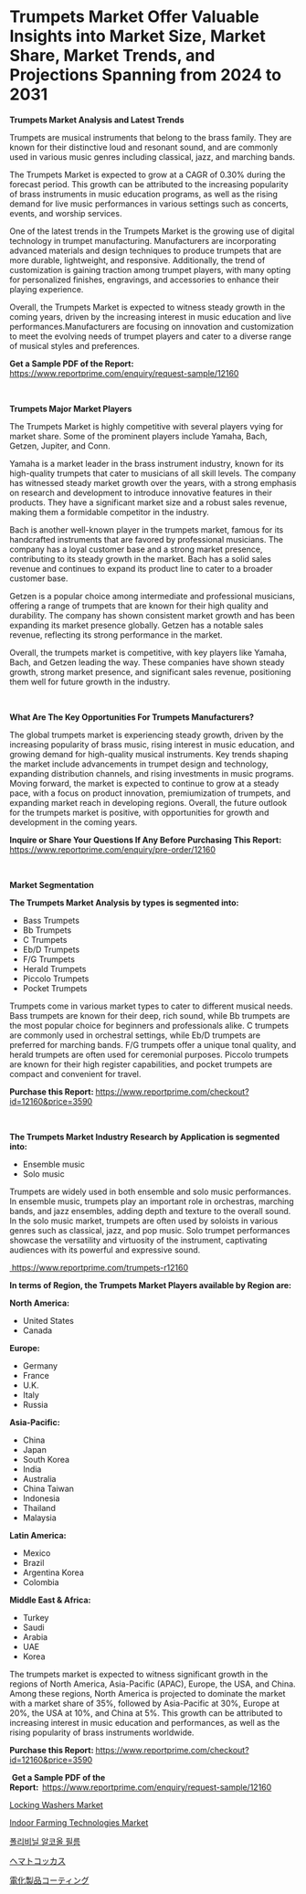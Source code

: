 <p><h1>Trumpets Market Offer Valuable Insights into Market Size, Market Share, Market Trends, and Projections Spanning from 2024 to 2031</h1></p><p><strong>Trumpets Market Analysis and Latest Trends</strong></p>
<p><p>Trumpets are musical instruments that belong to the brass family. They are known for their distinctive loud and resonant sound, and are commonly used in various music genres including classical, jazz, and marching bands.</p><p>The Trumpets Market is expected to grow at a CAGR of 0.30% during the forecast period. This growth can be attributed to the increasing popularity of brass instruments in music education programs, as well as the rising demand for live music performances in various settings such as concerts, events, and worship services.</p><p>One of the latest trends in the Trumpets Market is the growing use of digital technology in trumpet manufacturing. Manufacturers are incorporating advanced materials and design techniques to produce trumpets that are more durable, lightweight, and responsive. Additionally, the trend of customization is gaining traction among trumpet players, with many opting for personalized finishes, engravings, and accessories to enhance their playing experience.</p><p>Overall, the Trumpets Market is expected to witness steady growth in the coming years, driven by the increasing interest in music education and live performances.Manufacturers are focusing on innovation and customization to meet the evolving needs of trumpet players and cater to a diverse range of musical styles and preferences.</p></p>
<p><strong>Get a Sample PDF of the Report:&nbsp;</strong> <a href="https://www.reportprime.com/enquiry/request-sample/12160">https://www.reportprime.com/enquiry/request-sample/12160</a></p>
<p>&nbsp;</p>
<p><strong>Trumpets Major Market Players</strong></p>
<p><p>The Trumpets Market is highly competitive with several players vying for market share. Some of the prominent players include Yamaha, Bach, Getzen, Jupiter, and Conn. </p><p>Yamaha is a market leader in the brass instrument industry, known for its high-quality trumpets that cater to musicians of all skill levels. The company has witnessed steady market growth over the years, with a strong emphasis on research and development to introduce innovative features in their products. They have a significant market size and a robust sales revenue, making them a formidable competitor in the industry.</p><p>Bach is another well-known player in the trumpets market, famous for its handcrafted instruments that are favored by professional musicians. The company has a loyal customer base and a strong market presence, contributing to its steady growth in the market. Bach has a solid sales revenue and continues to expand its product line to cater to a broader customer base.</p><p>Getzen is a popular choice among intermediate and professional musicians, offering a range of trumpets that are known for their high quality and durability. The company has shown consistent market growth and has been expanding its market presence globally. Getzen has a notable sales revenue, reflecting its strong performance in the market.</p><p>Overall, the trumpets market is competitive, with key players like Yamaha, Bach, and Getzen leading the way. These companies have shown steady growth, strong market presence, and significant sales revenue, positioning them well for future growth in the industry.</p></p>
<p>&nbsp;</p>
<p><strong>What Are The Key Opportunities For Trumpets Manufacturers?</strong></p>
<p><p>The global trumpets market is experiencing steady growth, driven by the increasing popularity of brass music, rising interest in music education, and growing demand for high-quality musical instruments. Key trends shaping the market include advancements in trumpet design and technology, expanding distribution channels, and rising investments in music programs. Moving forward, the market is expected to continue to grow at a steady pace, with a focus on product innovation, premiumization of trumpets, and expanding market reach in developing regions. Overall, the future outlook for the trumpets market is positive, with opportunities for growth and development in the coming years.</p></p>
<p><strong>Inquire or Share Your Questions If Any Before Purchasing This Report:</strong> <a href="https://www.reportprime.com/enquiry/pre-order/12160">https://www.reportprime.com/enquiry/pre-order/12160</a></p>
<p>&nbsp;</p>
<p><strong>Market Segmentation</strong></p>
<p><strong>The Trumpets Market Analysis by types is segmented into:</strong></p>
<p><ul><li>Bass Trumpets</li><li>Bb Trumpets</li><li>C Trumpets</li><li>Eb/D Trumpets</li><li>F/G Trumpets</li><li>Herald Trumpets</li><li>Piccolo Trumpets</li><li>Pocket Trumpets</li></ul></p>
<p><p>Trumpets come in various market types to cater to different musical needs. Bass trumpets are known for their deep, rich sound, while Bb trumpets are the most popular choice for beginners and professionals alike. C trumpets are commonly used in orchestral settings, while Eb/D trumpets are preferred for marching bands. F/G trumpets offer a unique tonal quality, and herald trumpets are often used for ceremonial purposes. Piccolo trumpets are known for their high register capabilities, and pocket trumpets are compact and convenient for travel.</p></p>
<p><strong>Purchase this Report:&nbsp;</strong><a href="https://www.reportprime.com/checkout?id=12160&price=3590">https://www.reportprime.com/checkout?id=12160&price=3590</a></p>
<p>&nbsp;</p>
<p><strong>The Trumpets Market Industry Research by Application is segmented into:</strong></p>
<p><ul><li>Ensemble music</li><li>Solo music</li></ul></p>
<p><p>Trumpets are widely used in both ensemble and solo music performances. In ensemble music, trumpets play an important role in orchestras, marching bands, and jazz ensembles, adding depth and texture to the overall sound. In the solo music market, trumpets are often used by soloists in various genres such as classical, jazz, and pop music. Solo trumpet performances showcase the versatility and virtuosity of the instrument, captivating audiences with its powerful and expressive sound.</p></p>
<p><a href="https://www.reportprime.com/trumpets-r12160">&nbsp;https://www.reportprime.com/trumpets-r12160</a></p>
<p><strong>In terms of Region, the Trumpets Market Players available by Region are:</strong></p>
<p>
    <p> <strong> North America: </strong>
        <ul>
            <li>United States</li>
            <li>Canada</li>
        </ul>
        </p> 
    <p> <strong> Europe: </strong>
        <ul>
            <li>Germany</li>
            <li>France</li>
            <li>U.K.</li>
            <li>Italy</li>
            <li>Russia</li>
        </ul>
        </p> 
    <p> <strong> Asia-Pacific: </strong>
        <ul>
            <li>China</li>
            <li>Japan</li>
            <li>South Korea</li>
            <li>India</li>
            <li>Australia</li>
            <li>China Taiwan</li>
            <li>Indonesia</li>
            <li>Thailand</li>
            <li>Malaysia</li>
        </ul>
        </p> 
    <p> <strong> Latin America: </strong>
        <ul>
            <li>Mexico</li>
            <li>Brazil</li>
            <li>Argentina Korea</li>
            <li>Colombia</li>
        </ul>
        </p> 
    <p> <strong> Middle East & Africa: </strong>
        <ul>
            <li>Turkey</li>
            <li>Saudi</li>
            <li>Arabia</li>
            <li>UAE</li>
            <li>Korea</li>
        </ul>
    </p>
    </p>
<p><p>The trumpets market is expected to witness significant growth in the regions of North America, Asia-Pacific (APAC), Europe, the USA, and China. Among these regions, North America is projected to dominate the market with a market share of 35%, followed by Asia-Pacific at 30%, Europe at 20%, the USA at 10%, and China at 5%. This growth can be attributed to increasing interest in music education and performances, as well as the rising popularity of brass instruments worldwide.</p></p>
<p><strong>Purchase this Report: </strong><a href="https://www.reportprime.com/checkout?id=12160&price=3590">https://www.reportprime.com/checkout?id=12160&price=3590</a></p>
<p>&nbsp;<strong>Get a Sample PDF of the Report:&nbsp;&nbsp;</strong><a href="https://www.reportprime.com/enquiry/request-sample/12160">https://www.reportprime.com/enquiry/request-sample/12160</a></p>
<p><strong></strong></p>
<p><p><a href="https://www.linkedin.com/pulse/locking-washers-market-outlook-complete-industry-analysis-migcf">Locking Washers Market</a></p><p><a href="https://issuu.com/reportprime-2/docs/indoor-farming-technologies-market-size-2030.pptx">Indoor Farming Technologies Market</a></p><p><a href="https://medium.com/@sergioagasta_31871/%ED%8F%B4%EB%A6%AC%EB%B9%84%EB%8B%90-%EC%95%8C%EC%BD%94%EC%98%AC-%ED%95%84%EB%A6%84-%EC%8B%9C%EC%9E%A5-%EA%B8%80%EB%A1%9C%EB%B2%8C-%EB%B0%8F-%EC%A7%80%EC%97%AD-%EB%B6%84%EC%84%9D-%EC%A7%80%EC%97%AD-%EA%B5%AD%EA%B0%80-%EC%88%98%EC%A4%80-%EB%B6%84%EC%84%9D-%EB%B0%8F-%EA%B2%BD%EC%9F%81-%ED%92%8D%EA%B2%BD%EC%97%90-%EC%B4%88%EC%A0%90%EC%9D%84-%EB%A7%9E%EC%B6%98-779c442caa1f">폴리비닐 알코올 필름</a></p><p><a href="https://medium.com/@barrymundy88/%E3%83%8F%E3%82%A8%E3%83%9E%E3%83%88%E3%82%B3%E3%83%83%E3%82%AB%E3%82%B9%E5%B8%82%E5%A0%B4%E3%81%AF-2024%E5%B9%B4%E3%81%8B%E3%82%892031%E5%B9%B4%E3%81%AE%E6%9C%9F%E9%96%93%E3%81%AB%E6%96%B0%E8%88%88%E3%83%88%E3%83%AC%E3%83%B3%E3%83%89%E3%81%A8%E5%B0%86%E6%9D%A5%E3%81%AE%E5%B1%95%E6%9C%9B%E3%81%8C%E8%A6%8B%E8%BE%BC%E3%81%BE%E3%82%8C%E3%81%A6%E3%81%84%E3%81%BE%E3%81%99-haematococcus-%E5%B8%82%E5%A0%B4%E3%81%AF-2024%E5%B9%B4%E3%81%8B%E3%82%892031%E5%B9%B4%E3%81%BE%E3%81%A7%E3%81%AE%E6%96%B0%E8%88%88%E3%83%88%E3%83%AC%E3%83%B3%E3%83%89%E3%81%A8%E5%B0%86%E6%9D%A5%E3%81%AE%E5%B1%95%E6%9C%9B-04a0b9a693a5">ヘマトコッカス</a></p><p><a href="https://medium.com/@barrymundy88/%E5%AE%B6%E9%9B%BB%E3%82%B3%E3%83%BC%E3%83%86%E3%82%A3%E3%83%B3%E3%82%B0%E5%B8%82%E5%A0%B4-%E5%B8%82%E5%A0%B4%E3%82%BB%E3%82%B0%E3%83%A1%E3%83%B3%E3%83%86%E3%83%BC%E3%82%B7%E3%83%A7%E3%83%B3-%E5%9C%B0%E7%90%86%E7%9A%84%E5%9C%B0%E5%9F%9F-2031%E5%B9%B4%E3%81%BE%E3%81%A7%E3%81%AE%E5%B8%82%E5%A0%B4%E4%BA%88%E6%B8%AC-b8a31bccec27">電化製品コーティング</a></p></p>